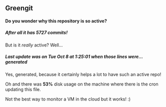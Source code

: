 ## Greengit

#### Do you wonder why this repository is so active?

##### After all it has 5727 commits!

But is it *really* active? Well...

##### Last update was on Tue Oct 8 at 1:25:01 when those lines were... generated

Yes, generated, because it certainly helps a lot to have such an active repo!

Oh and there was **53%** disk usage on the machine
where there is the cron updating this file.

Not the best way to monitor a VM in the cloud but it works! :)
